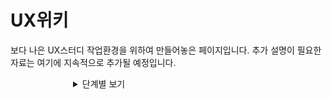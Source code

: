 # UX위키

보다 나은 UX스터디 작업환경을 위하여 만들어놓은 페이지입니다. 추가 설명이 필요한 자료는 여기에 지속적으로 추가될 예정입니다.




<details style="margin-left:100px">
    <summary>
        단계별 보기
    </summary>
    <details style="margin-left:2%">
        <summary>
            기획 단계
        </summary>
    </details>
    <details style="margin-left:2%">
        <summary>
            발견 단계
        </summary>
    </details>
</details>
